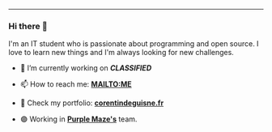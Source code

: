 

<hr style="clear: both;">

### Hi there 👋

I'm an IT student who is passionate about programming and open source. I love to learn new things and I'm always looking for new challenges.

- 🔭 I’m currently working on ***CLASSIFIED***
- 📫 How to reach me: [**MAILTO:ME**](mailto:contact@corentindeguisne.fr)
- 📖 Check my portfolio: [**corentindeguisne.fr**](https://corentindeguisne.fr)

- 🟣 Working in [**Purple Maze's**](https://github.com/purplemaze-net) team.
